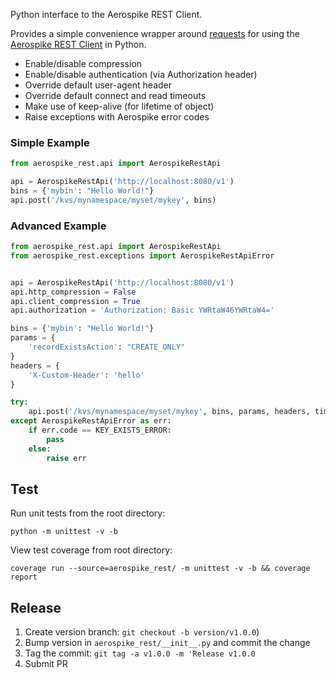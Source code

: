 Python interface to the Aerospike REST Client.

Provides a simple convenience wrapper around [requests](https://requests.readthedocs.io/en/master/) for using the [Aerospike REST Client](https://www.aerospike.com/docs/client/rest/index.html) in Python.

* Enable/disable compression
* Enable/disable authentication (via Authorization header)
* Override default user-agent header
* Override default connect and read timeouts
* Make use of keep-alive (for lifetime of object)
* Raise exceptions with Aerospike error codes


### Simple Example

```python
from aerospike_rest.api import AerospikeRestApi

api = AerospikeRestApi('http://localhost:8080/v1')
bins = {'mybin': "Hello World!"}
api.post('/kvs/mynamespace/myset/mykey', bins)
```

### Advanced Example

```python
from aerospike_rest.api import AerospikeRestApi
from aerospike_rest.exceptions import AerospikeRestApiError


api = AerospikeRestApi('http://localhost:8080/v1')
api.http_compression = False
api.client_compression = True
api.authorization = 'Authorization: Basic YWRtaW46YWRtaW4=' 

bins = {'mybin': "Hello World!"}
params = {
    'recordExistsAction': "CREATE_ONLY"
}
headers = {
    'X-Custom-Header': 'hello'
}

try:
    api.post('/kvs/mynamespace/myset/mykey', bins, params, headers, timeout=10)
except AerospikeRestApiError as err:
    if err.code == KEY_EXISTS_ERROR:
        pass
    else:
        raise err
```


Test
--------------------------------------------------------------------------------

Run unit tests from the root directory:

```
python -m unittest -v -b
```

View test coverage from root directory:

```
coverage run --source=aerospike_rest/ -m unittest -v -b && coverage report
```


Release
--------------------------------------------------------------------------------

1. Create version branch: `git checkout -b version/v1.0.0`)
2. Bump version in `aerospike_rest/__init__.py` and commit the change
3. Tag the commit: `git tag -a v1.0.0 -m 'Release v1.0.0`
4. Submit PR

